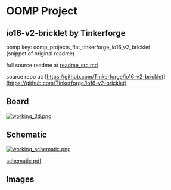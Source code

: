 # OOMP Project  
## io16-v2-bricklet  by Tinkerforge  
  
oomp key: oomp_projects_flat_tinkerforge_io16_v2_bricklet  
(snippet of original readme)  
  
  
  full source readme at [readme_src.md](readme_src.md)  
  
source repo at: [https://github.com/Tinkerforge/io16-v2-bricklet](https://github.com/Tinkerforge/io16-v2-bricklet)  
## Board  
  
[![working_3d.png](working_3d_600.png)](working_3d.png)  
## Schematic  
  
[![working_schematic.png](working_schematic_600.png)](working_schematic.png)  
  
[schematic pdf](working_schematic.pdf)  
## Images  
